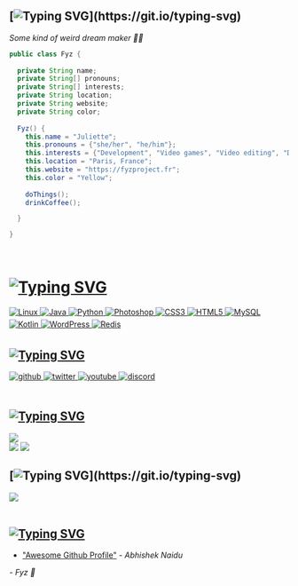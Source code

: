 ## [![Typing SVG](https://readme-typing-svg.herokuapp.com?font=monospace&color=F7CE10&center=false&lines=Hi+!+👋+Im+Fyz.)](https://git.io/typing-svg)
*Some kind of weird dream maker 🏳‍🌈*
```java
public class Fyz {
  
  private String name;
  private String[] pronouns;
  private String[] interests;
  private String location;
  private String website;
  private String color;
  
  Fyz() {
    this.name = "Juliette";
    this.pronouns = {"she/her", "he/him"};
    this.interests = {"Development", "Video games", "Video editing", "Design"};
    this.location = "Paris, France";
    this.website = "https://fyzproject.fr";
    this.color = "Yellow";
    
    doThings();
    drinkCoffee();

  }

}
```
  

<br/>  


# [![Typing SVG](https://readme-typing-svg.herokuapp.com?font=&color=F7DD0C&width=453&lines=Tools+%26+Programming+languages+I+use+%F0%9F%92%BB)](https://git.io/typing-svg)
<a href="#" target="_blank">
<img alt="Linux" src="https://img.shields.io/badge/Linux-FCC624?style=for-the-badge&logo=linux&logoColor=black" style="margin-bottom: 5px;"/>
</a>
<a href="#" target="_blank">
<img alt="Java" src="https://img.shields.io/badge/java-%23ED8B00.svg?style=for-the-badge&logo=java&logoColor=white" style="margin-bottom: 5px;"/>
</a>
<a href="#" target="_blank">
<img alt="Python" src="https://img.shields.io/badge/python-%2314354C.svg?style=for-the-badge&logo=python&logoColor=white" style="margin-bottom: 5px;"/>
</a>
<a href="#" target="_blank">
<img alt="Photoshop" src="https://img.shields.io/badge/photoshop-%2331A8FF.svg?style=for-the-badge&logo=adobephotoshop&logoColor=white" style="margin-bottom: 5px;"/>
</a>
<a href="#" target="_blank">
<img alt="CSS3" src="https://img.shields.io/badge/css3-%231572B6.svg?style=for-the-badge&logo=css3&logoColor=white" style="margin-bottom: 5px;"/>
</a>
<a href="#" target="_blank">
<img alt="HTML5" src="https://img.shields.io/badge/html5-%23E34F26.svg?style=for-the-badge&logo=html5&logoColor=white" style="margin-bottom: 5px;"/>
</a>
<a href="#" target="_blank">
<img alt="MySQL" src="https://img.shields.io/badge/mysql-%2300f.svg?style=for-the-badge&logo=mysql&logoColor=white" style="margin-bottom: 5px;"/>
</a>
<a href="#" target="_blank">
<img alt="Kotlin" src="https://img.shields.io/badge/kotlin-%230095D5.svg?style=for-the-badge&logo=kotlin&logoColor=white" style="margin-bottom: 5px;"/>
</a> 
<a href="#" target="_blank">
<img alt="WordPress" src="https://img.shields.io/badge/WordPress-%23117AC9.svg?style=for-the-badge&logo=WordPress&logoColor=white" style="margin-bottom: 5px;"/>
</a> 
<a href="#" target="_blank">
<img alt="Redis" src="https://img.shields.io/badge/redis-%23DD0031.svg?style=for-the-badge&logo=redis&logoColor=white" style="margin-bottom: 5px;"/>
</a> 

<br/>

## [![Typing SVG](https://readme-typing-svg.herokuapp.com?font=&color=F7DD0C&width=453&lines=Where+to+find+me+%3F+%F0%9F%A4%94)](https://git.io/typing-svg)
<a href="https://github.com/fyzrdc" target="_blank">
<img src=https://img.shields.io/badge/github-%2324292e.svg?&style=for-the-badge&logo=github&logoColor=white alt=github style="margin-bottom: 5px;" />
</a>
<a href="https://twitter.com/fyzrdc" target="_blank">
<img src=https://img.shields.io/badge/twitter-%2300acee.svg?&style=for-the-badge&logo=twitter&logoColor=white alt=twitter style="margin-bottom: 5px;" />
</a>
<a href="https://youtube.com/c/FyzRDC" target="_blank">
<img src=https://img.shields.io/badge/youtube-%23EE4831.svg?&style=for-the-badge&logo=youtube&logoColor=white alt=youtube style="margin-bottom: 5px;" />
</a>  
<a href="https://discord.gg/rdc" target="_blank">
<img src=https://img.shields.io/badge/discord-7289DA.svg?&style=for-the-badge&logo=discord&logoColor=white alt=discord style="margin-bottom: 5px;" />
</a> 
<br/>  

<br/>

## [![Typing SVG](https://readme-typing-svg.herokuapp.com?font=&color=F7DD0C&width=453&lines=Stats+%F0%9F%93%88)](https://git.io/typing-svg)
<img src="https://komarev.com/ghpvc/?username=fyzrdc&&style=flat-square"/>
<br/>
<img src="https://github-readme-stats.vercel.app/api/top-langs/?username=fyzrdc&hide_border=true&layout=compact"/> 

<img src="https://github-readme-stats.vercel.app/api?username=fyzrdc&show_icons=true&count_private=true&hide_border=true"/>

<br/>  


## [![Typing SVG](https://readme-typing-svg.herokuapp.com?font=&color=F7DD0C&width=453&lines=Want+to+help+me+%3F+(Thanks+!)+%F0%9F%92%9B)](https://git.io/typing-svg)
<div>
            <a href="https://paypal.me/fyzd" target="_blank" style="display: inline-block;">
                <img
                    src="https://img.shields.io/badge/Donate-PayPal-blue.svg?style=flat-square"/>
            </a>
            </div>
<br />

## [![Typing SVG](https://readme-typing-svg.herokuapp.com?font=&color=F7DD0C&width=453&lines=Tool+used+for+this+README.md+file+%F0%9F%93%81)](https://git.io/typing-svg)

- ["Awesome Github Profile"](https://awesomegithubprofile.tech/) - *Abhishek Naidu*

*- Fyz 💛*
